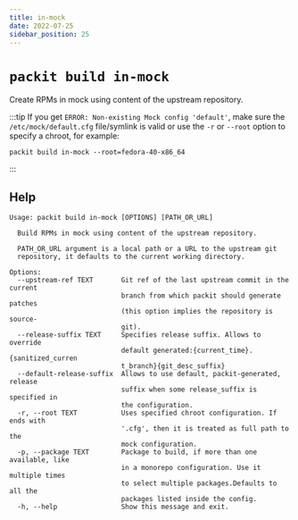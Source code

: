 ```yaml
---
title: in-mock
date: 2022-07-25
sidebar_position: 25
---
```


# `packit build in-mock`

Create RPMs in mock using content of the upstream repository.

:::tip
If you get `ERROR: Non-existing Mock config 'default'`, make sure the `/etc/mock/default.cfg`
file/symlink is valid or use the `-r` or `--root` option to specify a chroot, for example:

```
packit build in-mock --root=fedora-40-x86_64
```
:::

## Help

    Usage: packit build in-mock [OPTIONS] [PATH_OR_URL]

      Build RPMs in mock using content of the upstream repository.

      PATH_OR_URL argument is a local path or a URL to the upstream git
      repository, it defaults to the current working directory.

    Options:
      --upstream-ref TEXT       Git ref of the last upstream commit in the current
                                branch from which packit should generate patches
                                (this option implies the repository is source-
                                git).
      --release-suffix TEXT     Specifies release suffix. Allows to override
                                default generated:{current_time}.{sanitized_curren
                                t_branch}{git_desc_suffix}
      --default-release-suffix  Allows to use default, packit-generated, release
                                suffix when some release_suffix is specified in
                                the configuration.
      -r, --root TEXT           Uses specified chroot configuration. If ends with
                                '.cfg', then it is treated as full path to the
                                mock configuration.
      -p, --package TEXT        Package to build, if more than one available, like
                                in a monorepo configuration. Use it multiple times
                                to select multiple packages.Defaults to all the
                                packages listed inside the config.
      -h, --help                Show this message and exit.
